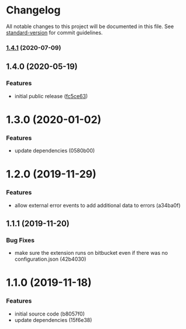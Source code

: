 # Changelog

All notable changes to this project will be documented in this file. See [standard-version](https://github.com/conventional-changelog/standard-version) for commit guidelines.

### [1.4.1](https://github.com/labor-digital/sentry-browser/compare/v1.4.0...v1.4.1) (2020-07-09)

## 1.4.0 (2020-05-19)


### Features

* initial public release ([fc5ce63](https://github.com/labor-digital/sentry-browser/commit/fc5ce63850863c3f2a368b5c496373abe6b655af))

# 1.3.0 (2020-01-02)


### Features

* update dependencies (0580b00)



# 1.2.0 (2019-11-29)


### Features

* allow external error events to add additional data to errors (a34ba0f)



## 1.1.1 (2019-11-20)


### Bug Fixes

* make sure the extension runs on bitbucket even if there was no configuration.json (42b4030)



# 1.1.0 (2019-11-18)


### Features

* initial source code (b8057f0)
* update dependencies (15f6e38)
